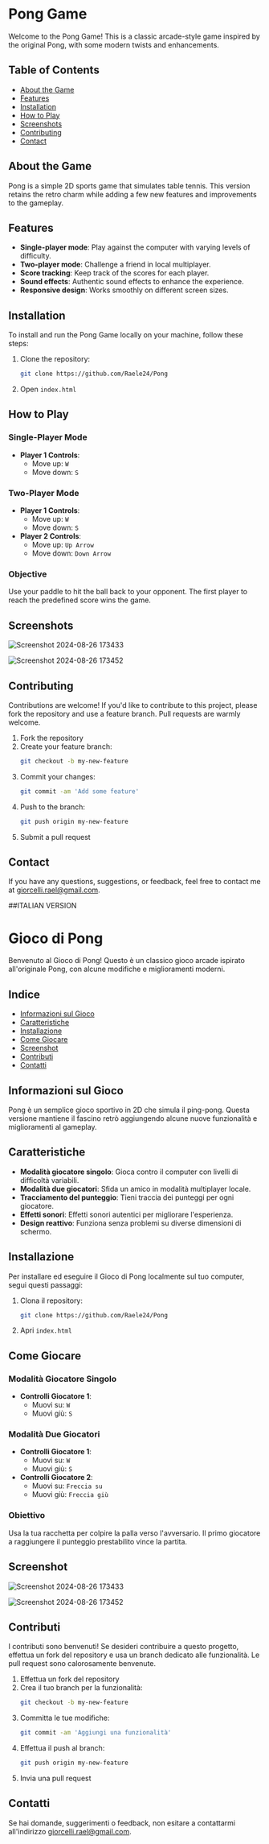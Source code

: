 # Pong Game

Welcome to the Pong Game! This is a classic arcade-style game inspired by the original Pong, with some modern twists and enhancements.

## Table of Contents

- [About the Game](#about-the-game)
- [Features](#features)
- [Installation](#installation)
- [How to Play](#how-to-play)
- [Screenshots](#screenshots)
- [Contributing](#contributing)
- [Contact](#contact)

## About the Game

Pong is a simple 2D sports game that simulates table tennis. This version retains the retro charm while adding a few new features and improvements to the gameplay.

## Features

- **Single-player mode**: Play against the computer with varying levels of difficulty.
- **Two-player mode**: Challenge a friend in local multiplayer.
- **Score tracking**: Keep track of the scores for each player.
- **Sound effects**: Authentic sound effects to enhance the experience.
- **Responsive design**: Works smoothly on different screen sizes.

## Installation

To install and run the Pong Game locally on your machine, follow these steps:

1. Clone the repository:
    ```bash
    git clone https://github.com/Raele24/Pong
    ```
2. Open `index.html`

## How to Play

### Single-Player Mode

- **Player 1 Controls**:
  - Move up: `W`
  - Move down: `S`

### Two-Player Mode

- **Player 1 Controls**:
  - Move up: `W`
  - Move down: `S`
- **Player 2 Controls**:
  - Move up: `Up Arrow`
  - Move down: `Down Arrow`

### Objective

Use your paddle to hit the ball back to your opponent. The first player to reach the predefined score wins the game.

## Screenshots

![Screenshot 2024-08-26 173433](https://github.com/user-attachments/assets/70b37a8b-89f4-48e5-aabf-b0dbb5fd0c1c)

![Screenshot 2024-08-26 173452](https://github.com/user-attachments/assets/972c587a-cc6f-46df-acf1-da5859ecb143)


## Contributing

Contributions are welcome! If you'd like to contribute to this project, please fork the repository and use a feature branch. Pull requests are warmly welcome.

1. Fork the repository
2. Create your feature branch:
    ```bash
    git checkout -b my-new-feature
    ```
3. Commit your changes:
    ```bash
    git commit -am 'Add some feature'
    ```
4. Push to the branch:
    ```bash
    git push origin my-new-feature
    ```
5. Submit a pull request

## Contact

If you have any questions, suggestions, or feedback, feel free to contact me at [giorcelli.rael@gmail.com](mailto:giorcelli.rael@gmail.com).

##ITALIAN VERSION

# Gioco di Pong

Benvenuto al Gioco di Pong! Questo è un classico gioco arcade ispirato all'originale Pong, con alcune modifiche e miglioramenti moderni.

## Indice

- [Informazioni sul Gioco](#informazioni-sul-gioco)
- [Caratteristiche](#caratteristiche)
- [Installazione](#installazione)
- [Come Giocare](#come-giocare)
- [Screenshot](#screenshot)
- [Contributi](#contributi)
- [Contatti](#contatti)

## Informazioni sul Gioco

Pong è un semplice gioco sportivo in 2D che simula il ping-pong. Questa versione mantiene il fascino retrò aggiungendo alcune nuove funzionalità e miglioramenti al gameplay.

## Caratteristiche

- **Modalità giocatore singolo**: Gioca contro il computer con livelli di difficoltà variabili.
- **Modalità due giocatori**: Sfida un amico in modalità multiplayer locale.
- **Tracciamento del punteggio**: Tieni traccia dei punteggi per ogni giocatore.
- **Effetti sonori**: Effetti sonori autentici per migliorare l'esperienza.
- **Design reattivo**: Funziona senza problemi su diverse dimensioni di schermo.

## Installazione

Per installare ed eseguire il Gioco di Pong localmente sul tuo computer, segui questi passaggi:

1. Clona il repository:
    ```bash
    git clone https://github.com/Raele24/Pong
    ```
2. Apri `index.html`

## Come Giocare

### Modalità Giocatore Singolo

- **Controlli Giocatore 1**:
  - Muovi su: `W`
  - Muovi giù: `S`

### Modalità Due Giocatori

- **Controlli Giocatore 1**:
  - Muovi su: `W`
  - Muovi giù: `S`
- **Controlli Giocatore 2**:
  - Muovi su: `Freccia su`
  - Muovi giù: `Freccia giù`

### Obiettivo

Usa la tua racchetta per colpire la palla verso l'avversario. Il primo giocatore a raggiungere il punteggio prestabilito vince la partita.

## Screenshot

![Screenshot 2024-08-26 173433](https://github.com/user-attachments/assets/70b37a8b-89f4-48e5-aabf-b0dbb5fd0c1c)

![Screenshot 2024-08-26 173452](https://github.com/user-attachments/assets/972c587a-cc6f-46df-acf1-da5859ecb143)

## Contributi

I contributi sono benvenuti! Se desideri contribuire a questo progetto, effettua un fork del repository e usa un branch dedicato alle funzionalità. Le pull request sono calorosamente benvenute.

1. Effettua un fork del repository
2. Crea il tuo branch per la funzionalità:
    ```bash
    git checkout -b my-new-feature
    ```
3. Committa le tue modifiche:
    ```bash
    git commit -am 'Aggiungi una funzionalità'
    ```
4. Effettua il push al branch:
    ```bash
    git push origin my-new-feature
    ```
5. Invia una pull request

## Contatti

Se hai domande, suggerimenti o feedback, non esitare a contattarmi all'indirizzo [giorcelli.rael@gmail.com](mailto:giorcelli.rael@gmail.com).

